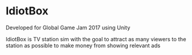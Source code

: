 # IdiotBox

Developed for Global Game Jam 2017 using Unity

IdiotBox is TV station sim with the goal to attract as many viewers to the station as possible to make money from showing relevant ads
